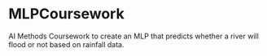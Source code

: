 # MLPCoursework
AI Methods Coursework to create an MLP that predicts whether a river will flood or not based on rainfall data.
